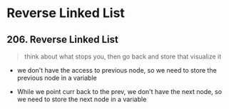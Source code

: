 # Reverse Linked List 

## 206. Reverse Linked List

> think about what stops you, then go back and store that 
> visualize it

- we don't have the access to previous node, so we need to store the previous node in a variable

- While we point curr back to the prev, we don't have the next node, so we need to store the next node in a variable